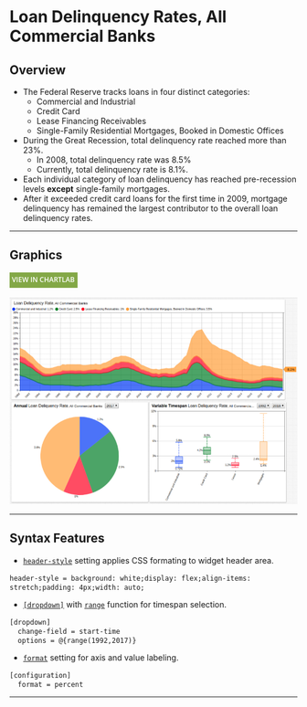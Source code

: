 # Loan Delinquency Rates, All Commercial Banks

## Overview

* The Federal Reserve tracks loans in four distinct categories:
  * Commercial and Industrial
  * Credit Card
  * Lease Financing Receivables
  * Single-Family Residential Mortgages, Booked in Domestic Offices
* During the Great Recession, total delinquency rate reached more than 23%.
  * In 2008, total delinquency rate was 8.5%
  * Currently, total delinquency rate is 8.1%.
* Each individual category of loan delinquency has reached pre-recession levels <b>except</b> single-family mortgages.
* After it exceeded credit card loans for the first time in 2009, mortgage delinquency has remained the largest contributor to the overall loan delinquency rates.

---

## Graphics

[![](../../research/images/new-button.png)](https://apps.axibase.com/chartlab/f1674d40#fullscreen)

![](./images/ldr-1.png)

---

## Syntax Features

* [`header-style`](https://axibase.com/docs/charts/widgets/shared/#header-style) setting applies CSS formating to widget header area.

```ls
header-style = background: white;display: flex;align-items: stretch;padding: 4px;width: auto;
```

* [`[dropdown]`](https://axibase.com/docs/charts/configuration/drop-down-lists.html#drop-down-lists) with [`range`](https://axibase.com/docs/charts/syntax/functions.html#range) function for timespan selection.

```ls
[dropdown]
  change-field = start-time
  options = @{range(1992,2017)}
```

* [`format`](https://axibase.com/docs/charts/syntax/format-settings.html#format-settings) setting for axis and value labeling.

```ls
[configuration]
  format = percent
```

---